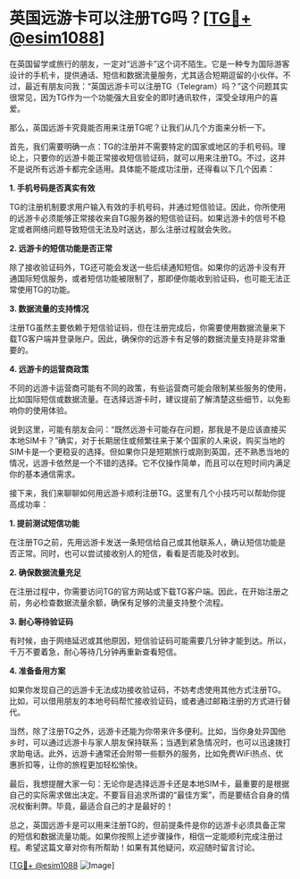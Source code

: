 # 英国远游卡可以注册TG吗？[[TG💪+ @esim1088](https://t.me/s/esim1088)]

在英国留学或旅行的朋友，一定对“远游卡”这个词不陌生。它是一种专为国际游客设计的手机卡，提供通话、短信和数据流量服务，尤其适合短期逗留的小伙伴。不过，最近有朋友问我：“英国远游卡可以注册TG（Telegram）吗？”这个问题其实很常见，因为TG作为一个功能强大且安全的即时通讯软件，深受全球用户的喜爱。

那么，英国远游卡究竟能否用来注册TG呢？让我们从几个方面来分析一下。

首先，我们需要明确一点：TG的注册并不需要特定的国家或地区的手机号码。理论上，只要你的远游卡能正常接收短信验证码，就可以用来注册TG。不过，这并不是说所有远游卡都完全适用。具体能不能成功注册，还得看以下几个因素：

**1. 手机号码是否真实有效**

TG的注册机制要求用户输入有效的手机号码，并通过短信验证。因此，你所使用的远游卡必须能够正常接收来自TG服务器的短信验证码。如果远游卡的信号不稳定或者网络问题导致短信无法及时送达，那么注册过程就会失败。

**2. 远游卡的短信功能是否正常**

除了接收验证码外，TG还可能会发送一些后续通知短信。如果你的远游卡没有开通国际短信服务，或者短信功能被限制了，那即便你能收到验证码，也可能无法正常使用TG的功能。

**3. 数据流量的支持情况**

注册TG虽然主要依赖于短信验证码，但在注册完成后，你需要使用数据流量来下载TG客户端并登录账户。因此，确保你的远游卡有足够的数据流量支持是非常重要的。

**4. 远游卡的运营商政策**

不同的远游卡运营商可能有不同的政策，有些运营商可能会限制某些服务的使用，比如国际短信或数据流量。在选择远游卡时，建议提前了解清楚这些细节，以免影响你的使用体验。

说到这里，可能有朋友会问：“既然远游卡可能存在问题，那我是不是应该直接买本地SIM卡？”确实，对于长期居住或频繁往来于某个国家的人来说，购买当地的SIM卡是一个更稳妥的选择。但如果你只是短期旅行或刚到英国，还不熟悉当地的情况，远游卡依然是一个不错的选择。它不仅操作简单，而且可以在短时间内满足你的基本通信需求。

接下来，我们来聊聊如何用远游卡顺利注册TG。这里有几个小技巧可以帮助你提高成功率：

**1. 提前测试短信功能**

在注册TG之前，先用远游卡发送一条短信给自己或其他联系人，确认短信功能是否正常。同时，也可以尝试接收别人的短信，看看是否能及时收到。

**2. 确保数据流量充足**

在注册过程中，你需要访问TG的官方网站或下载TG客户端。因此，在开始注册之前，务必检查数据流量余额，确保有足够的流量支持整个流程。

**3. 耐心等待验证码**

有时候，由于网络延迟或其他原因，短信验证码可能需要几分钟才能到达。所以，千万不要着急，耐心等待几分钟再重新查看短信。

**4. 准备备用方案**

如果你发现自己的远游卡无法成功接收验证码，不妨考虑使用其他方式注册TG。比如，可以借用朋友的本地号码帮忙接收验证码，或者通过邮箱注册的方式进行替代。

当然，除了注册TG之外，远游卡还能为你带来许多便利。比如，当你身处异国他乡时，可以通过远游卡与家人朋友保持联系；当遇到紧急情况时，也可以迅速拨打求助电话。此外，远游卡通常还会附带一些额外的服务，比如免费WiFi热点、优惠折扣等，让你的旅程更加轻松愉快。

最后，我想提醒大家一句：无论你是选择远游卡还是本地SIM卡，最重要的是根据自己的实际需求做出决定。不要盲目追求所谓的“最佳方案”，而是要结合自身的情况权衡利弊。毕竟，最适合自己的才是最好的！

总之，英国远游卡是可以用来注册TG的，但前提条件是你的远游卡必须具备正常的短信和数据流量功能。如果你按照上述步骤操作，相信一定能顺利完成注册过程。希望这篇文章对你有所帮助！如果有其他疑问，欢迎随时留言讨论。

[[TG💪+ @esim1088](https://t.me/s/esim1088) ![Image](https://i.postimg.cc/4NQfJmqS/Snipaste-2025-05-13-00-14-12.png)]